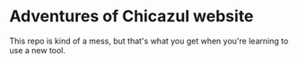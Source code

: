 # Adventures of Chicazul website
This repo is kind of a mess, but that's what you get when you're learning to use a new tool.
